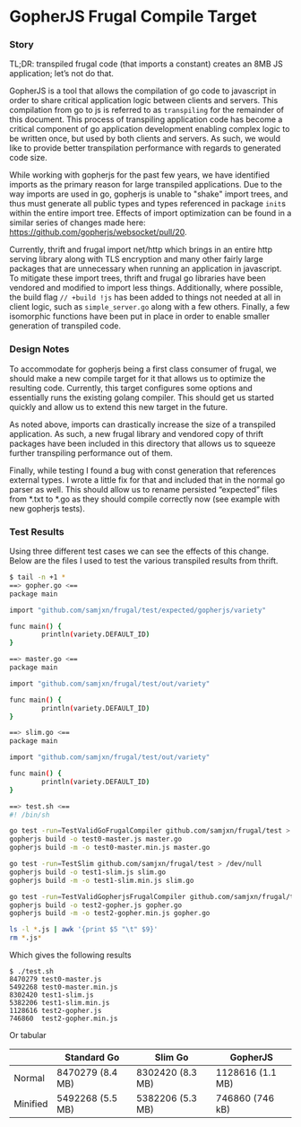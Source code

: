 # GopherJS Frugal Compile Target

### Story
TL;DR: transpiled frugal code (that imports a constant) creates an 8MB JS application; let’s not do that.

GopherJS is a tool that allows the compilation of go code to javascript in order to share critical application logic between clients and servers.  This compilation from go to js is referred to as `transpiling` for the remainder of this document.  This process of transpiling application code has become a critical component of go application development enabling complex logic to be written once, but used by both clients and servers. As such, we would like to provide better transpilation performance with regards to generated code size.

While working with gopherjs for the past few years, we have identified imports as the primary reason for large transpiled applications.  Due to the way imports are used in go, gopherjs is unable to "shake" import trees, and thus must generate all public types and types referenced in package `init`s within the entire import tree.  Effects of import optimization can be found in a similar series of changes made here: https://github.com/gopherjs/websocket/pull/20.

Currently, thrift and frugal import net/http which brings in an entire http serving library along with TLS encryption and many other fairly large packages that are unnecessary when running an application in javascript.  To mitigate these import trees, thrift and frugal go libraries have been vendored and modified to import less things.  Additionally, where possible, the build flag `// +build !js` has been added to things not needed at all in client logic, such as `simple_server.go` along with a few others.  Finally, a few isomorphic functions have been put in place in order to enable smaller generation of transpiled code.

### Design Notes
To accommodate for gopherjs being a first class consumer of frugal, we should make a new compile target for it that allows us to optimize the resulting code.  Currently, this target configures some options and essentially runs the existing golang compiler.  This should get us started quickly and allow us to extend this new target in the future.

As noted above, imports can drastically increase the size of a transpiled application.  As such, a new frugal library and vendored copy of thrift packages have been included in this directory that allows us to squeeze further transpiling performance out of them.

Finally, while testing I found a bug with const generation that references external types.  I wrote a little fix for that and included that in the normal go parser as well.  This should allow us to rename persisted “expected” files from \*.txt to \*.go as they should compile correctly now (see example with new gopherjs tests).

### Test Results
Using three different test cases we can see the effects of this change.  Below are the files I used to test the various transpiled results from thrift.

```sh
$ tail -n +1 *
==> gopher.go <==
package main

import "github.com/samjxn/frugal/test/expected/gopherjs/variety"

func main() {
        println(variety.DEFAULT_ID)
}

==> master.go <==
package main

import "github.com/samjxn/frugal/test/out/variety"

func main() {
        println(variety.DEFAULT_ID)
}

==> slim.go <==
package main

import "github.com/samjxn/frugal/test/out/variety"

func main() {
        println(variety.DEFAULT_ID)
}

==> test.sh <==
#! /bin/sh

go test -run=TestValidGoFrugalCompiler github.com/samjxn/frugal/test > /dev/null
gopherjs build -o test0-master.js master.go
gopherjs build -m -o test0-master.min.js master.go

go test -run=TestSlim github.com/samjxn/frugal/test > /dev/null
gopherjs build -o test1-slim.js slim.go
gopherjs build -m -o test1-slim.min.js slim.go

go test -run=TestValidGopherjsFrugalCompiler github.com/samjxn/frugal/test > /dev/null
gopherjs build -o test2-gopher.js gopher.go
gopherjs build -m -o test2-gopher.min.js gopher.go

ls -l *.js | awk '{print $5 "\t" $9}'
rm *.js*
```

Which gives the following results

```
$ ./test.sh
8470279 test0-master.js
5492268 test0-master.min.js
8302420 test1-slim.js
5382206 test1-slim.min.js
1128616 test2-gopher.js
746860  test2-gopher.min.js
```

Or tabular

  | Standard Go | Slim Go | GopherJS
-- | -- | -- | --
Normal | 8470279 (8.4 MB) | 8302420 (8.3 MB) | 1128616 (1.1 MB)
Minified | 5492268 (5.5 MB) | 5382206 (5.3 MB) | 746860 (746 kB)
